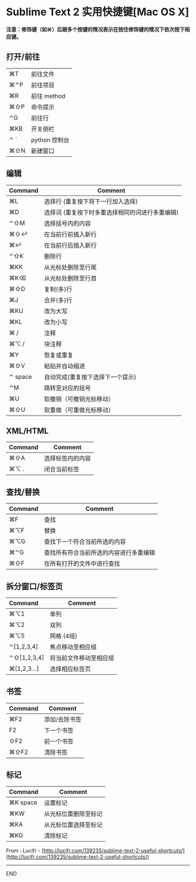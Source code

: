 Sublime Text 2 实用快捷键[Mac OS X]
==================================

**注意：修饰键（如⌘）后跟多个按键的情况表示在按住修饰键的情况下依次按下相应键。**


打开/前往
--------

<table>
	<tr><td>⌘T</td><td>前往文件</td></tr>
	<tr><td>⌘⌃P</td><td>前往项目</td></tr>
	<tr><td>⌘R</td><td>前往 method</td></tr>
	<tr><td>⌘⇧P </td><td>命令提示</td></tr>
	<tr><td>⌃G </td><td>前往行</td></tr>
	<tr><td>⌘KB </td><td>开关侧栏</td></tr>
	<tr><td>⌃ `</td><td>python 控制台</td></tr>
	<tr><td>⌘⇧N </td><td>新建窗口</td></tr>
</table>

编辑
----

<table>
<thead>
<tr>
<th align="left">Command      </th>
<th> Comment</th>
</tr>
</thead>
<tbody>
<tr>
<td align="left">⌘L </td>
<td> 选择行 (重复按下将下一行加入选择)</td>
</tr>
<tr>
<td align="left">⌘D </td>
<td> 选择词 (重复按下时多重选择相同的词进行多重编辑)</td>
</tr>
<tr>
<td align="left">⌃⇧M </td>
<td> 选择括号内的内容</td>
</tr>
<tr>
<td align="left">⌘⇧↩ </td>
<td> 在当前行前插入新行</td>
</tr>
<tr>
<td align="left">⌘↩ </td>
<td> 在当前行后插入新行</td>
</tr>
<tr>
<td align="left">⌃⇧K </td>
<td> 删除行</td>
</tr>
<tr>
<td align="left">⌘KK </td>
<td> 从光标处删除至行尾</td>
</tr>
<tr>
<td align="left">⌘K⌫ </td>
<td> 从光标处删除至行首</td>
</tr>
<tr>
<td align="left">⌘⇧D </td>
<td> 复制(多)行</td>
</tr>
<tr>
<td align="left">⌘J </td>
<td> 合并(多)行</td>
</tr>
<tr>
<td align="left">⌘KU </td>
<td> 改为大写</td>
</tr>
<tr>
<td align="left">⌘KL </td>
<td> 改为小写</td>
</tr>
<tr>
<td align="left">⌘ / </td>
<td> 注释</td>
</tr>
<tr>
<td align="left">⌘⌥ / </td>
<td> 块注释</td>
</tr>
<tr>
<td align="left">⌘Y </td>
<td> 恢复或重复</td>
</tr>
<tr>
<td align="left">⌘⇧V </td>
<td> 粘贴并自动缩进</td>
</tr>
<tr>
<td align="left">⌃ space </td>
<td> 自动完成(重复按下选择下一个提示)</td>
</tr>
<tr>
<td align="left">⌃M </td>
<td> 跳转至对应的括号</td>
</tr>
<tr>
<td align="left">⌘U </td>
<td> 软撤销（可撤销光标移动）</td>
</tr>
<tr>
<td align="left">⌘⇧U </td>
<td> 软重做（可重做光标移动）</td>
</tr>
</tbody>
</table>


XML/HTML
---------

<table>
<thead>
<tr>
<th align="left">Command </th>
<th> Comment</th>
</tr>
</thead>
<tbody>
<tr>
<td align="left">⌘⇧A </td>
<td> 选择标签内的内容</td>
</tr>
<tr>
<td align="left">⌘⌥ . </td>
<td> 闭合当前标签</td>
</tr>
</tbody>
</table>

查找/替换
--------

<table>
<thead>
<tr>
<th align="left">Command </th>
<th> Comment</th>
</tr>
</thead>
<tbody>
<tr>
<td align="left">⌘F </td>
<td> 查找</td>
</tr>
<tr>
<td align="left">⌘⌥F </td>
<td> 替换</td>
</tr>
<tr>
<td align="left">⌘⌥G </td>
<td> 查找下一个符合当前所选的内容</td>
</tr>
<tr>
<td align="left">⌘⌃G </td>
<td> 查找所有符合当前所选的内容进行多重编辑</td>
</tr>
<tr>
<td align="left">⌘⇧F </td>
<td> 在所有打开的文件中进行查找</td>
</tr>
</tbody>
</table>


拆分窗口/标签页
-------------

<table>
<thead>
<tr>
<th align="left">Command </th>
<th> Comment</th>
</tr>
</thead>
<tbody>
<tr>
<td align="left">⌘⌥1 </td>
<td> 单列</td>
</tr>
<tr>
<td align="left">⌘⌥2 </td>
<td> 双列</td>
</tr>
<tr>
<td align="left">⌘⌥5 </td>
<td> 网格 (4组)</td>
</tr>
<tr>
<td align="left">⌃[1,2,3,4] </td>
<td> 焦点移动至相应组</td>
</tr>
<tr>
<td align="left">⌃⇧[1,2,3,4] </td>
<td> 将当前文件移动至相应组</td>
</tr>
<tr>
<td align="left">⌘[1,2,3…] </td>
<td> 选择相应标签页</td>
</tr>
</tbody>
</table>

书签
----

<table>
<thead>
<tr>
<th align="left">Command </th>
<th> Comment</th>
</tr>
</thead>
<tbody>
<tr>
<td align="left">⌘F2 </td>
<td> 添加/去除书签</td>
</tr>
<tr>
<td align="left">F2 </td>
<td> 下一个书签</td>
</tr>
<tr>
<td align="left">⇧F2 </td>
<td> 前一个书签</td>
</tr>
<tr>
<td align="left">⌘⇧F2 </td>
<td> 清除书签</td>
</tr>
</tbody>
</table>

标记
----

<table>
<thead>
<tr>
<th align="left">Command </th>
<th> Comment</th>
</tr>
</thead>
<tbody>
<tr>
<td align="left">⌘K space </td>
<td> 设置标记</td>
</tr>
<tr>
<td align="left">⌘KW </td>
<td> 从光标位置删除至标记</td>
</tr>
<tr>
<td align="left">⌘KA </td>
<td> 从光标位置选择至标记</td>
</tr>
<tr>
<td align="left">⌘KG </td>
<td> 清除标记</td>
</tr>
</tbody>
</table>


From : Lucifr - [http://lucifr.com/139235/sublime-text-2-useful-shortcuts/](http://lucifr.com/139235/sublime-text-2-useful-shortcuts/)

------
END